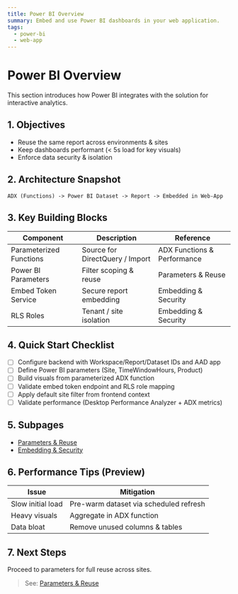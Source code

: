 ```yaml
---
title: Power BI Overview
summary: Embed and use Power BI dashboards in your web application.
tags:
  - power-bi
  - web-app
---
```


# Power BI Overview

This section introduces how Power BI integrates with the solution for interactive analytics.

## 1. Objectives

- Reuse the same report across environments & sites
- Keep dashboards performant (< 5s load for key visuals)
- Enforce data security & isolation

## 2. Architecture Snapshot

```
ADX (Functions) -> Power BI Dataset -> Report -> Embedded in Web-App
```

## 3. Key Building Blocks

| Component | Description | Reference |
|-----------|-------------|-----------|
| Parameterized Functions | Source for DirectQuery / Import | ADX Functions & Performance |
| Power BI Parameters | Filter scoping & reuse | Parameters & Reuse |
| Embed Token Service | Secure report embedding | Embedding & Security |
| RLS Roles | Tenant / site isolation | Embedding & Security |

## 4. Quick Start Checklist

- [ ] Configure backend with Workspace/Report/Dataset IDs and AAD app
- [ ] Define Power BI parameters (Site, TimeWindowHours, Product)
- [ ] Build visuals from parameterized ADX function
- [ ] Validate embed token endpoint and RLS role mapping
- [ ] Apply default site filter from frontend context
- [ ] Validate performance (Desktop Performance Analyzer + ADX metrics)

## 5. Subpages

- [Parameters & Reuse](./power-bi-parameters.md)
- [Embedding & Security](./power-bi-embedding.md)

## 6. Performance Tips (Preview)

| Issue | Mitigation |
|-------|------------|
| Slow initial load | Pre-warm dataset via scheduled refresh |
| Heavy visuals | Aggregate in ADX function |
| Data bloat | Remove unused columns & tables |

## 7. Next Steps

Proceed to parameters for full reuse across sites.

> See: [Parameters & Reuse](./power-bi-parameters.md)
